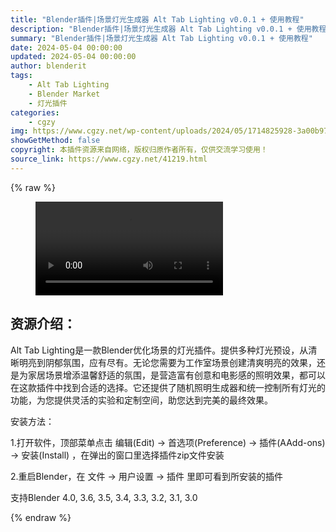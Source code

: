 ```yaml
---
title: "Blender插件|场景灯光生成器 Alt Tab Lighting v0.0.1 + 使用教程"
description: "Blender插件|场景灯光生成器 Alt Tab Lighting v0.0.1 + 使用教程"
summary: "Blender插件|场景灯光生成器 Alt Tab Lighting v0.0.1 + 使用教程"
date: 2024-05-04 00:00:00
updated: 2024-05-04 00:00:00
author: blenderit
tags: 
    - Alt Tab Lighting
    - Blender Market
    - 灯光插件
categories:
    - cgzy
img: https://www.cgzy.net/wp-content/uploads/2024/05/1714825928-3a00b973841276b.webp
showGetMethod: false
copyright: 本插件资源来自网络，版权归原作者所有，仅供交流学习使用！
source_link: https://www.cgzy.net/41219.html
---
```


{% raw %}
<figure class="wp-block-video aligncenter"><video controls src="http://cloud.video.taobao.com/play/u/null/p/1/e/6/t/1/461072502847.mp4"><track src="https://www.cgzy.net/wp-content/uploads/2024/05/1714828089-e4f21ce2818cf82.vtt"></track></video></figure><div class="wp-block-pandastudio-title"><div class="title_style_01"><h2 id="h2-0">资源介绍：</h2></div></div><p class="is-style-text-indent-2em">Alt Tab Lighting是一款Blender优化场景的灯光插件。提供多种灯光预设，从清晰明亮到阴郁氛围，应有尽有。无论您需要为工作室场景创建清爽明亮的效果，还是为家居场景增添温馨舒适的氛围，是营造富有创意和电影感的照明效果，都可以在这款插件中找到合适的选择。它还提供了随机照明生成器和统一控制所有灯光的功能，为您提供灵活的实验和定制空间，助您达到完美的最终效果。</p><div class="wp-block-pandastudio-title"><div class="title_style_01"><p>安装方法：</p></div></div><p>1.打开软件，顶部菜单点击 编辑(Edit) → 首选项(Preference) → 插件(AAdd-ons) → 安装(Install) ，在弹出的窗口里选择插件zip文件安装</p><p>2.重启Blender，在 文件 → 用户设置 → 插件 里即可看到所安装的插件</p><div class="wp-block-pandastudio-tips"><div class="tip success "><p>支持Blender 4.0, 3.6, 3.5, 3.4, 3.3, 3.2, 3.1, 3.0</p>
</div></div>
<div style="display: none">cgzy</div>
{% endraw %}